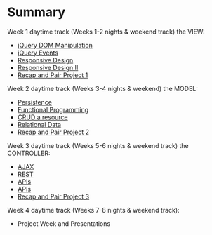 # Summary


Week 1 daytime track (Weeks 1-2 nights & weekend track) the VIEW:

* [jQuery DOM Manipulation](class-01-jquery-and-the-dom)
* [jQuery Events](class-02-jquery-and-events)
* [Responsive Design](class-03-responsible-mobile-first)
* [Responsive Design II](class-04-templates)
* [Recap and Pair Project 1](class-05-recap-pair-project)

Week 2 daytime track (Weeks 3-4 nights & weekend) the MODEL:

* [Persistence](class-06-ajax-and-json)
* [Functional Programming](class-07-functional-programming)
* [CRUD a resource](class-08-crud-a-resource)
* [Relational Data](class-09-joins-and-relations)
* [Recap and Pair Project 2](class-10-recap-pair-project)

Week 3 daytime track (Weeks 5-6 nights & weekend track) the CONTROLLER:

* [AJAX](class-11)
* [REST](class-12-routing-wrrc)
* [APIs](class-13-rest)
* [APIs](class-14-apis)
* [Recap and Pair Project 3](class-15-putting-it-together)

Week 4 daytime track (Weeks 7-8 nights & weekend track):

* Project Week and Presentations
